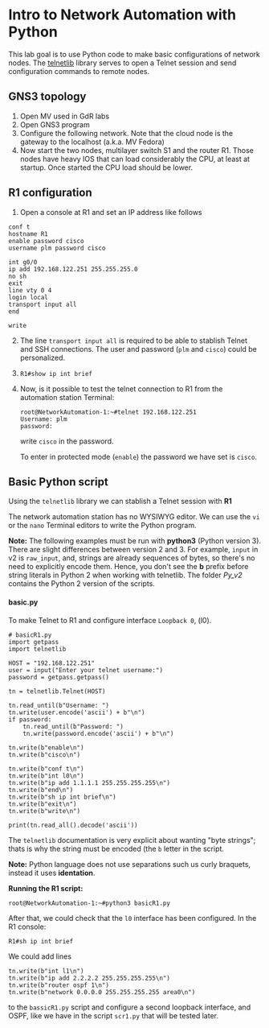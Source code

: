 # Intro to Network Automation with Python
This lab goal is to use Python code to make basic configurations of network nodes. The [telnetlib](https://docs.python.org/3/library/telnetlib.html) library serves to open a Telnet session and send configuration commands to remote nodes.

<!---
![Alt text](RED1.png)

<img src='figs/RED1.jpg' width='560'>
-->

<!---
## Automation station
Network Automation is a docker system with linux and Python installed. The GNS3 appliance is in [Network Automation link](https://gns3.com/marketplace/appliances/network-automation).


The network interfaces are configured as follows:
```
#
# This is a sample network config uncomment lines to configure the network
#
# Static config for eth0
# auto eth0
# iface eth0 inet static
#	address 192.168.0.2
#	netmask 255.255.255.0
#	gateway 192.168.0.1
#	up echo nameserver 192.168.0.1 > /etc/resolv.conf
# DHCP config for eth0
 auto eth0
 iface eth0 inet dhcp
```

1. Copy this lines with the Automation station stopped.
2. Start the node (*Play*). It will catch an IP from the localhost via DHCP
   
   **Note:** this IP is important because we will configure R1 in the same subnet
4. Make a PING to Internet (e.g., 8.8.8.8)
5. Make `apt-get update` to update references in Ubuntu
6. Install Python: `apt-get install python` (if prompted say 'yes' or `Y`')
-->

## GNS3 topology
1. Open MV used in GdR labs
2. Open GNS3 program
3. Configure the following network. Note that the cloud node is the gateway to the localhost (a.k.a. MV Fedora)
4. Now start the two nodes, multilayer switch S1 and the router R1. Those nodes have heavy IOS that can load considerably the CPU, at least at startup. Once started the CPU load should be lower.


## R1 configuration
1. Open a console at R1 and set an IP address like follows

```
conf t
hostname R1 
enable password cisco
username plm password cisco

int g0/0
ip add 192.168.122.251 255.255.255.0
no sh
exit
line vty 0 4
login local
transport input all
end

write
```

2. The line `transport input all` is required to be able to stablish Telnet and SSH connections. The user and password (`plm` and `cisco`) could be personalized.
3. `R1#show ip int brief` 
4. Now, is it possible to test the telnet connection to R1 from the automation station Terminal:
   ```
   root@NetworkAutomation-1:~#telnet 192.168.122.251
   Username: plm
   password: 
   ```
   write `cisco` in the password.
   
   To enter in protected mode (`enable`) the password we have set is `cisco`.

## Basic Python script

Using the `telnetlib` library we can stablish a Telnet session with **R1**

The network automation station has no WYSIWYG editor. We can use the `vi` or the `nano` Terminal editors to write the Python program.

**Note:** The following examples must be run with **python3** (Python version 3). There are slight differences between version 2 and 3. 
For example, `input` in v2 is `raw_input`, 
and, strings are already sequences of bytes, so there's no need to explicitly encode them. Hence, you don't see the **b** prefix before string literals in Python 2 when working with telnetlib. The folder *Py_v2* contains the Python 2 version of the scripts.

#### basic.py

To make Telnet to R1 and configure interface `Loopback 0`, (l0).

```
# basicR1.py
import getpass
import telnetlib

HOST = "192.168.122.251"
user = input("Enter your telnet username:")
password = getpass.getpass()

tn = telnetlib.Telnet(HOST)

tn.read_until(b"Username: ")
tn.write(user.encode('ascii') + b"\n")
if password:
    tn.read_until(b"Password: ")
    tn.write(password.encode('ascii') + b"\n")

tn.write(b"enable\n")
tn.write(b"cisco\n")

tn.write(b"conf t\n")
tn.write(b"int l0\n")
tn.write(b"ip add 1.1.1.1 255.255.255.255\n")
tn.write(b"end\n")
tn.write(b"sh ip int brief\n")
tn.write(b"exit\n")
tn.write(b"write\n")

print(tn.read_all().decode('ascii'))
```

The `telnetlib` documentation is very explicit about wanting "byte strings"; thats is why the string must be encoded (the `b` letter in the script. 
<!---
Regular Python 3 strings are multi-byte character strings without an explicit encoding attached; to make byte strings of them means either rendering them down, or generating them as pre-rendered bytestring literals.
-->

**Note:** Python language does not use separations such us curly braquets, instead it uses **identation**.

**Running the R1 script:**
```
root@NetworkAutomation-1:~#python3 basicR1.py
```

After that, we could check that the `l0` interface has been configured. In the R1 console:

```
R1#sh ip int brief
```

We could add lines

```
tn.write(b"int l1\n")
tn.write(b"ip add 2.2.2.2 255.255.255.255\n")
tn.write(b"router ospf 1\n")
tn.write(b"network 0.0.0.0 255.255.255.255 area0\n")
```

to the `bassicR1.py` script and configure a second loopback interface, and OSPF, like 
we have in the script `scr1.py` that will be tested later.
